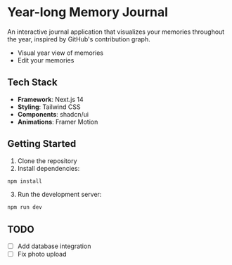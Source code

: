 # Year-long Memory Journal

An interactive journal application that visualizes your memories throughout the year, inspired by GitHub's contribution graph.

- Visual year view of memories
- Edit your memories

## Tech Stack

- **Framework**: Next.js 14
- **Styling**: Tailwind CSS
- **Components**: shadcn/ui
- **Animations**: Framer Motion

## Getting Started

1. Clone the repository
2. Install dependencies:

```bash
npm install
```
3. Run the development server:

```bash
npm run dev
```

## TODO

- [ ] Add database integration<br>
- [ ] Fix photo upload
